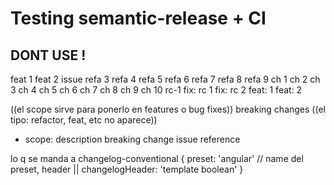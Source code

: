 # Testing semantic-release + CI

## DONT USE !

feat 1
feat 2 issue
refa 3
refa 4
refa 5
refa 6
refa 7
refa 8
refa 9
ch 1
ch 2
ch 3
ch 4
ch 5
ch 6
ch 7
ch 8
ch 9
ch 10
rc-1
fix: rc 1
fix: rc 2
feat: 1
feat: 2

((el scope sirve para ponerlo en features o bug fixes))
breaking changes
((el tipo: refactor, feat, etc no aparece))
- scope: description breaking change
  issue reference


lo q se manda a changelog-conventional
{
  preset: 'angular' // name del preset,
  header || changelogHeader: 'template boolean'
}